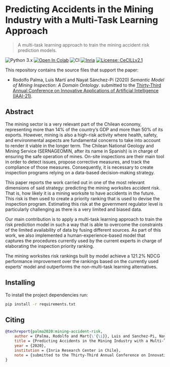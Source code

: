 # Predicting Accidents in the Mining Industry with a Multi-Task Learning Approach

> A multi-task learning approach to train the mining accident risk prediction models.

![Python 3.x](https://img.shields.io/badge/python-3.x-green.svg)
[![Open In Colab](https://colab.research.google.com/assets/colab-badge.svg)](https://colab.research.google.com/github/Inria-Chile/mining-risk-multitask-model)
![CI](https://github.com/Inria-Chile/risotto/workflows/CI/badge.svg)
[![Inria](https://img.shields.io/badge/Made%20in-Inria-%23e63312)](http://inria.cl)
[![License: CeCILLv2.1](https://img.shields.io/badge/license-CeCILL--v2.1-orange)](https://cecill.info/licences.en.html)

This repository contains the source files that support the paper:

* Rodolfo Palma, Luis Martí and Nayat Sánchez-Pi (2020) *Semantic Model of Mining Inspection: A Domain Ontology*. submitted to the [Thirty-Third Annual Conference on Innovative Applications of Artificial Intelligence (IAAI-21)](https://aaai.org/Conferences/AAAI-21/iaai-21-call/).

## Abstract

The mining sector is a very relevant part of the Chilean economy, representing more than 14% of the country’s GDP and more than 50% of its exports. However, mining is also a high-risk activity where health, safety, and environmental aspects are fundamental concerns to take into account to render it viable in the longer term. The Chilean National Geology and Mining Service (SERNAGEOMIN, after its name in Spanish) is in charge of ensuring the safe operation of mines. On-site inspections are their main tool in order to detect issues, propose corrective measures, and track the compliance of those measures.  Consequently, it is necessary to create inspection programs relying on a data-based decision-making strategy.

This paper reports the work carried out in one of the most relevant dimensions of said strategy: predicting the mining worksites accident risk. That is, how likely it is a mining worksite to have accidents in the future. This risk is then used to create a priority ranking that is used to devise the inspection program. Estimating this risk at the government regulator level is particularly challenging as there is a very limited and biased data.

Our main contribution is to apply a multi-task learning approach to train the risk prediction model in such a way that is able to overcome the constraints of the limited availability of data by fusing different sources. As part of this work, we also implemented a human-experience-based model that captures the procedures currently used by the current experts in charge of elaborating the inspection priority ranking.

The mining worksites risk rankings built by model achieve a 121.2% NDCG performance improvement over the rankings based on the currently used experts’ model and outperforms the non-multi-task learning alternatives.

## Installing

To install the project dependencies run:

```zsh
pip install -r requirements.txt
```

## Citing

```bibtex
@techreport{palma2020:mining-accident-risk,
    author = {Palma, Rodolfo and Mart{\'{\i}}, Luis and Sanchez-Pi, Nayat}
    title = {Predicting Accidents in the Mining Industry with a Multi-Task Learning Approach},
    year = {2020},
    institution = {Inria Research Center in Chile},
    note = {submitted to the Thirty-Third Annual Conference on Innovative Applications of Artificial Intelligence (IAAI-21)}
}
```
